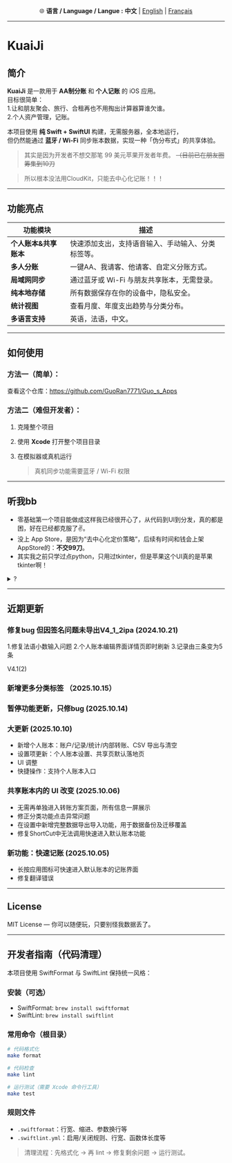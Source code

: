 <p align="center">
  🌐 <b>语言 / Language / Langue :</b>
  <b>中文</b> |
  <a href="README.md">English</a> |
  <a href="README_FR.md">Français</a>
</p>

---
# KuaiJi   

## 简介

**KuaiJi** 是一款用于 **AA制分账** 和 **个人记账** 的 iOS 应用。  
目标很简单：  
1.让和朋友聚会、旅行、合租再也不用掏出计算器算谁欠谁。  
2.个人资产管理，记账。

本项目使用 **纯 Swift + SwiftUI** 构建，无需服务器，全本地运行，  
但仍然能通过 **蓝牙 / Wi-Fi** 同步账本数据，实现一种「伪分布式」的共享体验。  
> 其实是因为开发者不想交那笔 99 美元苹果开发者年费。 ~~（目前已在朋友圈筹集到10刀~~

> 所以根本没法用CloudKit，只能去中心化记账！！！
---

## 功能亮点

| 功能模块 | 描述 |
|-----------|------|
| **个人账本&共享账本** | 快速添加支出，支持语音输入、手动输入、分类标签等。 |
| **多人分账** | 一键AA、我请客、他请客、自定义分账方式。 |
| **局域网同步** | 通过蓝牙或 Wi-Fi 与朋友共享账本，无需登录。 |
| **纯本地存储** | 所有数据保存在你的设备中，隐私安全。 |
| **统计视图** | 查看月度、年度支出趋势与分类分布。 |
| **多语言支持** | 英语，法语，中文。 |


---

## 如何使用
### 方法一（简单）：  
查看这个仓库：https://github.com/GuoRan7771/Guo_s_Apps

### 方法二（难但开发者）：  

1. 克隆整个项目   

2. 使用 **Xcode** 打开整个项目目录  
3. 在模拟器或真机运行

   > 真机同步功能需要蓝牙 / Wi-Fi 权限

---

## 听我bb

* 零基础第一个项目能做成这样我已经很开心了，从代码到UI到分发，真的都是困，好在已经都克服了✌️。  
* 没上 App Store，是因为“去中心化定价策略”，后续有时间和钱会上架AppStore的：**不交99刀**。  
* 其实我之前只学过点python，只用过tkinter，但是苹果这个UI真的是苹果tkinter啊！ 
<details> 
<summary>?</summary> 
谢谢我女朋友背后默默的付出！ 嘻嘻😁 
</details>

---

## 近期更新
### 修复bug 但因签名问题未导出V4_1_2ipa (2024.10.21)

1.修复法语小数输入问题
2.个人账本编辑界面详情页即时刷新
3.记录由三条变为5条

V4.1(2)
### 新增更多分类标签 （2025.10.15）  

### 暂停功能更新，只修bug (2025.10.14)

### 大更新 (2025.10.10)

 - 新增个人账本：账户/记录/统计/内部转账、CSV 导出与清空
 - 设置项更新：个人账本设置、共享页默认落地页
 - UI 调整
 - 快捷操作：支持个人账本入口

### 共享账本内的 UI 改变 (2025.10.06)

 - 无需再单独进入转账方案页面，所有信息一屏展示  
 - 修正分类功能点击异常问题  
 - 在设置中新增完整数据导出导入功能，用于数据备份及迁移覆盖  
 - 修复ShortCut中无法调用快速进入默认账本功能  

### 新功能：快速记账 (2025.10.05)

 - 长按应用图标可快速进入默认账本的记账界面
 - 修复翻译错误

---

## License

MIT License — 你可以随便玩，只要别怪我数据丢了。

---

## 开发者指南（代码清理）

本项目使用 SwiftFormat 与 SwiftLint 保持统一风格：

### 安装（可选）
- SwiftFormat: `brew install swiftformat`
- SwiftLint: `brew install swiftlint`

### 常用命令（根目录）
```bash
# 代码格式化
make format

# 代码检查
make lint

# 运行测试（需要 Xcode 命令行工具）
make test
```

### 规则文件
- `.swiftformat`：行宽、缩进、参数换行等
- `.swiftlint.yml`：启用/关闭规则、行宽、函数体长度等

> 清理流程：先格式化 → 再 lint → 修复剩余问题 → 运行测试。
